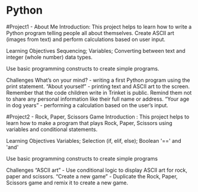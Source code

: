# Python

#Project1 - About Me
Introduction: This project helps to learn how to write a Python program telling people all about themselves. Create ASCII art (images from text) and perform calculations based on user input.

Learning Objectives
Sequencing;
Variables;
Converting between text and integer (whole number) data types.

Use basic programming constructs to create simple programs.

Challenges
What’s on your mind? - writing a first Python program using the print statement.
“About yourself” - printing text and ASCII art to the screen. Remember that the code children write in Trinket is public. Remind them not to share any personal information like their full name or address.
“Your age in dog years” - performing a calculation based on the user’s input.

#Project2 - Rock, Paper, Scissors Game
Introduction : This project helps to learn how to make a program that plays Rock, Paper, Scissors using variables and conditional statements.

Learning Objectives
Variables;
Selection (if, elif, else);
Boolean '==' and 'and'

Use basic programming constructs to create simple programs

Challenges
“ASCII art” - Use conditional logic to display ASCII art for rock, paper and scissors.
“Create a new game” - Duplicate the Rock, Paper, Scissors game and remix it to create a new game.
